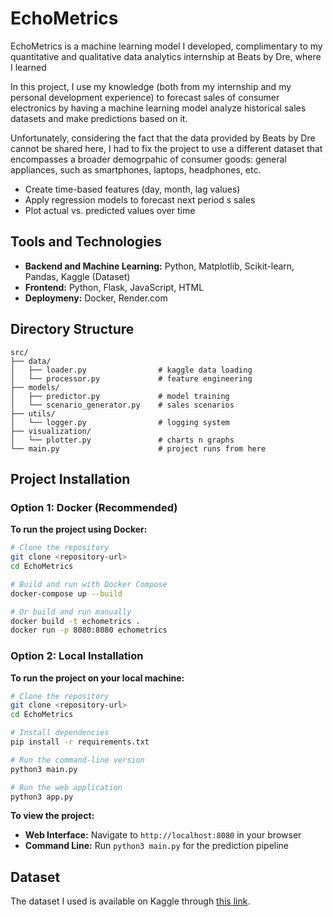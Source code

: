 # EchoMetrics

EchoMetrics is a machine learning model I developed, complimentary to my quantitative and qualitative data analytics internship at Beats by Dre, where I learned

In this project, I use my knowledge (both from my internship and my personal development experience) to forecast sales of consumer electronics by having a machine learning model analyze historical sales datasets and make predictions based on it.

Unfortunately, considering the fact that the data provided by Beats by Dre cannot be shared here, I had to fix the project to use a different dataset that encompasses a broader demogrpahic of consumer goods: general appliances, such as smartphones, laptops, headphones, etc.

- Create time-based features (day, month, lag values)
- Apply regression models to forecast next period s sales
- Plot actual vs. predicted values over time

## Tools and Technologies
- **Backend and Machine Learning:** Python, Matplotlib, Scikit-learn, Pandas, Kaggle (Dataset)
- **Frontend:** Python, Flask, JavaScript, HTML
- **Deploymeny:** Docker, Render.com

## Directory Structure
```
src/
├── data/
│   ├── loader.py                # kaggle data loading
│   └── processor.py             # feature engineering
├── models/
│   ├── predictor.py             # model training
│   └── scenario_generator.py    # sales scenarios
├── utils/
│   └── logger.py                # logging system
├── visualization/
│   └── plotter.py               # charts n graphs
└── main.py                      # project runs from here
```

## Project Installation

### Option 1: Docker (Recommended)
**To run the project using Docker:**
```bash
# Clone the repository
git clone <repository-url>
cd EchoMetrics

# Build and run with Docker Compose
docker-compose up --build

# Or build and run manually
docker build -t echometrics .
docker run -p 8080:8080 echometrics
```

### Option 2: Local Installation
**To run the project on your local machine:**
```bash
# Clone the repository
git clone <repository-url>
cd EchoMetrics

# Install dependencies
pip install -r requirements.txt

# Run the command-line version
python3 main.py

# Run the web application
python3 app.py
```

**To view the project:**
- **Web Interface:** Navigate to `http://localhost:8080` in your browser
- **Command Line:** Run `python3 main.py` for the prediction pipeline

## Dataset
The dataset I used is available on Kaggle through [this link](https://www.kaggle.com/datasets/rabieelkharoua/consumer-electronics-sales-dataset?resource=download).